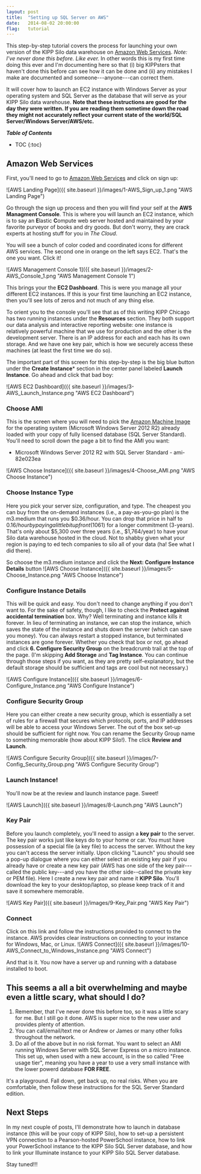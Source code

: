 ```yaml
---
layout: post
title:  "Setting up SQL Server on AWS"
date:   2014-08-02 20:00:00
flag:   tutorial
---
```


This step-by-step tutorial covers the process for launching your own version of the KIPP Silo data warehouse on [Amazon Web Services](http://aws.amazon.com).  *Note: I've never done this before. Like ever.* In other words this is my first time doing this ever and I'm documenting here so that (i) big KIPPsters that haven't done this before can see how it can be done and (ii) any mistakes I make are documented and someone---anyone---can correct them.


It will cover how to launch an EC2 instance with Windows Server as your operating system and SQL Server as the database that will serve as your KIPP Silo data warehouse. **Note that these instructions are good for the day they were written.  If you are reading them sometime down the road they might not accurately reflect your current state of the world/SQL Server/Windows Server/AWS/etc.**

_**Table of Contents**_

* TOC
{:toc}

## Amazon Web Services

First, you'll need to go to [Amazon Web Services](http://aws.amazon.com/) and click on sign up:

![AWS Landing Page]({{ site.baseurl }}/images/1-AWS_Sign_up_1.png "AWS Landing Page")

Go through the sign up process and then you will find your self at the **AWS Managment Console**. This is where you will launch an EC2 instance, which is to say an **E**lastic **C**ompute web server hosted and maintained by your favorite purveyor of books and dry goods. But don't worry, they are crack experts at hosting stuff for you in *The Cloud*.

You will see a bunch of color coded  and coordinated icons for different AWS services. The second one in orange on the left says EC2.  That's the one you want.  Click it!

![AWS Management Console 1]({{ site.baseurl }}/images/2-AWS_Console_1.png "AWS Management Console 1")

This brings your the **EC2 Dashboard**. This is were you manage all your different EC2 instances.  If this is your first time launching an EC2 instance, then you'll see lots of zeros and not much of any thing else.  

To orient you to the console you'll see that as of this writing KIPP Chicago has two running instances under the **Resources** section.  They both support our data analysis and interactive reporting website: one instance is relatively powerful machine that we use for production and the other is the development server.  There is an IP address for each and each has its own storage.  And we have one key pair, which is how we securely access these machines (at least the first time we do so).

The important part of this screen for this step-by-step is the big blue button under the **Create Instance*** section in the center panel labeled **Launch Instance**.  Go ahead and click that bad boy:

![AWS EC2 Dashboard]({{ site.baseurl }}/images/3-AWS_Launch_Instance.png "AWS EC2 Dashboard")


### Choose AMI
This is the screen where you will need to pick the [Amazon Machine Image](http://docs.aws.amazon.com/AWSEC2/latest/UserGuide/AMIs.html) for the operating system (Microsoft Windows Server 2012 R2) already loaded with your copy of fully licensed database (SQL Server Standard).  You'll need to scroll down the page a bit to find the AMI you want: 

* Microsoft Windows Server 2012 R2 with SQL Server Standard - ami-82e023ea

![AWS Choose Instance]({{ site.baseurl }}/images/4-Choose_AMI.png "AWS Choose Instance")


### Choose Instance Type

Here you pick your server size, configuration, and type.  The cheapest you can buy from the on-demand instances (i.e., a pay-as-you-go plan) is the m3.medium that runs you $0.36/hour.  You can drop that price in half to $0.16/hour by paying a little bit upfront ($1061) for a longer commitment (3-years). That's only about $5,300 over three years (i.e., $1,764/year) to have your Silo data warehouse hosted in the cloud.  Not to shabby given what your region is paying to ed tech companies to silo all of your data (ha! See what I did there).

So choose the m3.medium instance and click the **Next: Configure Instance Details** button
![AWS Choose Instance]({{ site.baseurl }}/images/5-Choose_Instance.png "AWS Choose Instance")

### Configure Instance Details
This will be quick and easy.  You don't need to change anything if you don't want to.  For the sake of safety, though, I like to check the **Protect against accidental termination** box.  Why?  Well terminating and instance kills it forever. In lieu of terminating an instance, we can stop the instance, which saves the state of the instance and shuts down the server (which can save you money).  You can always restart a stopped instance, but terminated instances are gone forever. Whether you check that box or not, go ahead and click **6. Configure Security Group** on the breadcrumb trail at the top of the page. (I'm skipping **Add Storage** and **Tag Instance**.  You can continue through those steps if you want, as they are pretty self-explanatory, but the default storage should be sufficient and tags are cool but not necessary.)

![AWS Configure Instance]({{ site.baseurl }}/images/6-Configure_Instance.png "AWS Configure Instance")

### Configure Security Group

Here you can either create a new security group, which is essentially a set of rules for a firewall that secures which protocols, ports, and IP addresses will be able to access your Windows Server.  The out of the box set-up should be sufficient for right now.  You can rename the Security Group name to something memorable (how about KIPP Silo!).  The click **Review and Launch**. 

![AWS Configure Security Group]({{ site.baseurl }}/images/7-Config_Security_Group.png "AWS Configure Security Group")


### Launch Instance!

You'll now be at the review and launch instance page.  Sweet!

![AWS Launch]({{ site.baseurl }}/images/8-Launch.png "AWS Launch")



### Key Pair
Before you launch completely, you'll need to assign a **key pair** to the server.  The key pair works just like keys do to your home or car.  You must have possession of a special file (a key file) to access the server.  Without the key you can't access the server initially.  Upon clicking "Launch" you should see a pop-up dialogue where you can either select an existing key pair if you already have or create a new key pair (AWS has one side of the key pair---called the public key---and you have the other side--called the private key or PEM file).  Here I create a new key pair and name it **KIPP Silo**. You'll download the key to your desktop/laptop, so please keep track of it and save it somewhere memorable. 

![AWS Key Pair]({{ site.baseurl }}/images/9-Key_Pair.png "AWS Key Pair")


### Connect

Click on this link and follow the instructions provided to connect to the instance. AWS provides clear instructions on connecting to your instance for Windows, Mac, or Linux.
![AWS Connect]({{ site.baseurl }}/images/10-AWS_Connect_to_Windows_Instance.png "AWS Connect")

And that is it.  You now have a server up and running with a database installed to boot. 

## This seems a all a bit overwhelming and maybe even a little scary, what should I do?

1. Remember, that I've never done this before too, so it was a little scary for me.  But I still go it done.  AWS is super nice to the new user and provides plenty of attention.
2. You can call/email/text me or Andrew or James or many other folks throughout the network.
3. Do all of the above but in no risk format.  You want to select an AMI running Windows Server with SQL Server Express on a micro instance.  This set up, when used with a new account, is in the so called "Free usage tier", meaning you have a year to use a very small instance with the lower powerd database **FOR FREE**.

It's a playground.  Fall down, get back up, no real risks. When you are comfortable, then follow these instructions for the SQL Server Standard edition.

## Next Steps
In my next couple of posts, I'll demonstrate how to launch in database instance (this will be your copy of KIPP Silo), how to set-up a persistent VPN connection to a Pearson-hosted PowerSchool instance, how to link your PowerSchool instance to the KIPP Silo SQL Server database, and how to link your Illuminate instance to your KIPP Silo SQL Server database.  

Stay tuned!!!








